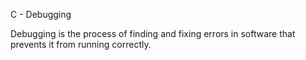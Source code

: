  C - Debugging

Debugging is the process of finding and fixing errors in software that prevents it from running correctly.
